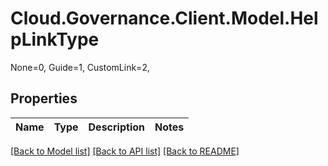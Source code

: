 # Cloud.Governance.Client.Model.HelpLinkType
None=0, Guide=1, CustomLink=2, </br>
## Properties

Name | Type | Description | Notes
------------ | ------------- | ------------- | -------------

[[Back to Model list]](../README.md#documentation-for-models) [[Back to API list]](../README.md#documentation-for-api-endpoints) [[Back to README]](../README.md)

